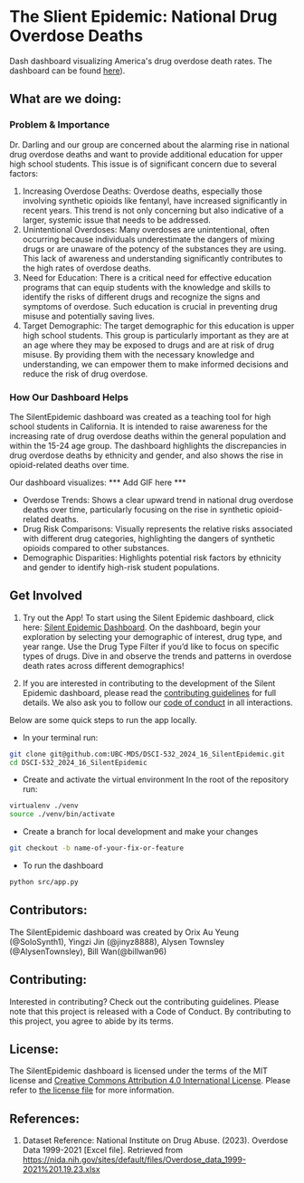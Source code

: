 # The Slient Epidemic: National Drug Overdose Deaths
Dash dashboard visualizing America's drug overdose death rates. The dashboard can be found [here](https://dsci-532-2024-16-silentepidemic.onrender.com/)).

## What are we doing:

### Problem & Importance
Dr. Darling and our group are concerned about the alarming rise in national drug overdose deaths and want to provide additional education for upper high school students. This issue is of significant concern due to several factors:
1. Increasing Overdose Deaths: Overdose deaths, especially those involving synthetic opioids like fentanyl, have increased significantly in recent years. This trend is not only concerning but also indicative of a larger, systemic issue that needs to be addressed.
2. Unintentional Overdoses: Many overdoses are unintentional, often occurring because individuals underestimate the dangers of mixing drugs or are unaware of the potency of the substances they are using. This lack of awareness and understanding significantly contributes to the high rates of overdose deaths.
3. Need for Education: There is a critical need for effective education programs that can equip students with the knowledge and skills to identify the risks of different drugs and recognize the signs and symptoms of overdose. Such education is crucial in preventing drug misuse and potentially saving lives.
4. Target Demographic: The target demographic for this education is upper high school students. This group is particularly important as they are at an age where they may be exposed to drugs and are at risk of drug misuse. By providing them with the necessary knowledge and understanding, we can empower them to make informed decisions and reduce the risk of drug overdose.

### How Our Dashboard Helps
The SilentEpidemic dashboard was created as a teaching tool for high school students in California. It is intended to raise awareness for the increasing rate of drug overdose deaths within the general population and within the 15-24 age group. The dashboard highlights the discrepancies in drug overdose deaths by ethnicity and gender, and also shows the rise in opioid-related deaths over time. 

Our dashboard visualizes:
*** Add GIF here ***
- Overdose Trends: Shows a clear upward trend in national drug overdose deaths over time, particularly focusing on the rise in synthetic opioid-related deaths.
- Drug Risk Comparisons: Visually represents the relative risks associated with different drug categories, highlighting the dangers of synthetic opioids compared to other substances.
- Demographic Disparities: Highlights potential risk factors by ethnicity and gender to identify high-risk student populations.

## Get Involved

1. Try out the App! To start using the Silent Epidemic dashboard, click here: [Silent Epidemic Dashboard](https://dsci-532-2024-16-silentepidemic.onrender.com/).
On the dashboard, begin your exploration by selecting your demographic of interest, drug type, and year range. Use the Drug Type Filter if you’d like to focus on specific types of drugs. Dive in and observe the trends and patterns in overdose death rates across different demographics!

2. If you are interested in contributing to the development of the Silent Epidemic dashboard, please read the [contributing guidelines](https://github.com/UBC-MDS/DSCI-532_2024_16_SilentEpidemic/blob/main/CONTRIBUTING.md) for full details. We also ask you to follow our [code of conduct](https://github.com/UBC-MDS/DSCI-532_2024_16_SilentEpidemic/blob/main/CODE_OF_CONDUCT.md) in all interactions.

Below are some quick steps to run the app locally.
- In your terminal run:
```bash
git clone git@github.com:UBC-MDS/DSCI-532_2024_16_SilentEpidemic.git
cd DSCI-532_2024_16_SilentEpidemic
```
- Create and activate the virtual environment
In the root of the repository run:
```bash 
virtualenv ./venv
source ./venv/bin/activate
```
- Create a branch for local development and make your changes
```bash 
git checkout -b name-of-your-fix-or-feature
```
- To run the dashboard
```bash 
python src/app.py
```

## Contributors: 
The SilentEpidemic dashboard was created by Orix Au Yeung (@SoloSynth1), Yingzi Jin (@jinyz8888), Alysen Townsley (@AlysenTownsley), Bill Wan(@billwan96)

## Contributing:
Interested in contributing? Check out the contributing guidelines. Please note that this project is released with a Code of Conduct. By contributing to this project, you agree to abide by its terms.

## License: 
The SilentEpidemic dashboard is licensed under the terms of the MIT license and [Creative Commons Attribution 4.0 International License](https://creativecommons.org/licenses/by/4.0/). Please refer to [the license file](LICENSE) for more information.

## References:
1. Dataset Reference: National Institute on Drug Abuse. (2023). Overdose Data 1999-2021 [Excel file]. Retrieved from https://nida.nih.gov/sites/default/files/Overdose_data_1999-2021%201.19.23.xlsx
